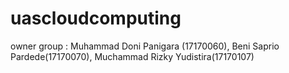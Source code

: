 # uascloudcomputing
owner group : Muhammad Doni Panigara (17170060), Beni Saprio Pardede(17170070), Muchammad Rizky Yudistira(17170107)
